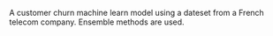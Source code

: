 A customer churn machine learn model using a dateset from a French telecom company. Ensemble methods are used. 
